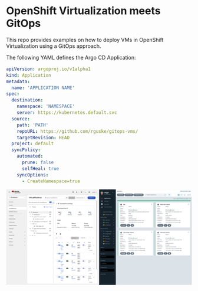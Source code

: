 # OpenShift Virtualization meets GitOps

This repo provides examples on how to deploy VMs in OpenShift Virtualization using a GitOps approach.

The following YAML defines the Argo CD Application:

```yaml
apiVersion: argoproj.io/v1alpha1
kind: Application
metadata:
  name: 'APPLICATION NAME'
spec:
  destination:
    namespace: 'NAMESPACE'
    server: https://kubernetes.default.svc
  source:
    path: 'PATH'
    repoURL: https://github.com/rguske/gitops-vms/
    targetRevision: HEAD
  project: default
  syncPolicy:
    automated:
      prune: false
      selfHeal: true
    syncOptions:
      - CreateNamespace=true
```

![example-image](static/image1.png)